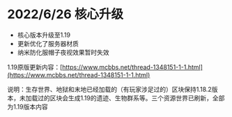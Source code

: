 # 2022/6/26 核心升级

* 核心版本升级至1.19
* 更新优化了服务器材质
* 纳米防化服帽子夜视效果暂时失效

1.19原版更新内容：[https://www.mcbbs.net/thread-1348151-1-1.html](https://www.mcbbs.net/thread-1348151-1-1.html)

说明：生存世界、地狱和末地已经加载的（有玩家涉足过的）区块保持1.18.2版本，未加载过的区块会生成1.19的遗迹、生物群系等。三个资源世界已刷新，全部为1.19版本内容
